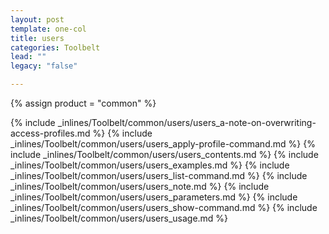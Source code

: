 ```yaml
---
layout: post
template: one-col
title: users
categories: Toolbelt
lead: ""
legacy: "false"

---
```

{% assign product = "common" %}

{% include _inlines/Toolbelt/common/users/users_a-note-on-overwriting-access-profiles.md %}
{% include _inlines/Toolbelt/common/users/users_apply-profile-command.md %}
{% include _inlines/Toolbelt/common/users/users_contents.md %}
{% include _inlines/Toolbelt/common/users/users_examples.md %}
{% include _inlines/Toolbelt/common/users/users_list-command.md %}
{% include _inlines/Toolbelt/common/users/users_note.md %}
{% include _inlines/Toolbelt/common/users/users_parameters.md %}
{% include _inlines/Toolbelt/common/users/users_show-command.md %}
{% include _inlines/Toolbelt/common/users/users_usage.md %}
